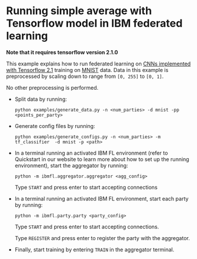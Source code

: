 
# Running simple average with Tensorflow model in IBM federated learning

**Note that it requires tensorflow version 2.1.0**

This example explains how to run federated learning on [CNNs implemented with Tensorflow 2.1](https://www.tensorflow.org/tutorials/quickstart/advanced) training on [MNIST](http://yann.lecun.com/exdb/mnist/) data. 
Data in this example is preprocessed by scaling down to range from `[0, 255]` to `[0, 1]`.

No other preprocessing is performed.

- Split data by running:

    ```
    python examples/generate_data.py -n <num_parties> -d mnist -pp <points_per_party>
    ```
- Generate config files by running:
    ```
    python examples/generate_configs.py -n <num_parties> -m tf_classifier  -d mnist -p <path>
    ```
- In a terminal running an activated IBM FL environment 
(refer to Quickstart in our website to learn more about how to set up the running environment), start the aggregator by running:
    ```
    python -m ibmfl.aggregator.aggregator <agg_config>
    ```
    Type `START` and press enter to start accepting connections
- In a terminal running an activated IBM FL environment, start each party by running:
    ```
    python -m ibmfl.party.party <party_config>
    ```
    Type `START` and press enter to start accepting connections.
    
    Type  `REGISTER` and press enter to register the party with the aggregator. 
- Finally, start training by entering `TRAIN` in the aggregator terminal.